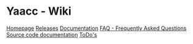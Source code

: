 Yaacc - Wiki
=
[Homepage](http://www.yaacc.de)
[Releases](./Releases.md)
[Documentation](./Documentation.md)
[FAQ - Frequently Asked Questions](FAQ.md)
[Source code documentation](http://yaacc.schoenesnetz.de/doc/index.html)
[ToDo's](./ToDos.md)


